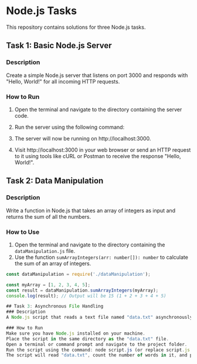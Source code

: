 # Node.js Tasks

This repository contains solutions for three Node.js tasks.

## Task 1: Basic Node.js Server

### Description
Create a simple Node.js server that listens on port 3000 and responds with "Hello, World!" for all incoming HTTP requests.

### How to Run
1. Open the terminal and navigate to the directory containing the server code.
2. Run the server using the following command:

3. The server will now be running on http://localhost:3000.
4. Visit http://localhost:3000 in your web browser or send an HTTP request to it using tools like cURL or Postman to receive the response "Hello, World!".

## Task 2: Data Manipulation

### Description
Write a function in Node.js that takes an array of integers as input and returns the sum of all the numbers.

### How to Use
1. Open the terminal and navigate to the directory containing the `dataManipulation.js` file.
2. Use the function `sumArrayIntegers(arr: number[]): number` to calculate the sum of an array of integers.

```javascript
const dataManipulation = require('./dataManipulation');

const myArray = [1, 2, 3, 4, 5];
const result = dataManipulation.sumArrayIntegers(myArray);
console.log(result); // Output will be 15 (1 + 2 + 3 + 4 + 5)

## Task 3: Asynchronous File Handling
### Description
A Node.js script that reads a text file named "data.txt" asynchronously and counts the number of words in it. The script prints the total word count to the console.

### How to Run
Make sure you have Node.js installed on your machine.
Place the script in the same directory as the "data.txt" file.
Open a terminal or command prompt and navigate to the project folder.
Run the script using the command: node script.js (or replace script.js with the filename of your script).
The script will read "data.txt", count the number of words in it, and print the total word count to the console.
